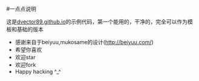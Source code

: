 #一点点说明

这是[dvector89.github.io](http://dvector89.github.io)的示例代码，第一个能用的，干净的，完全可以作为模板和基础的版本
* 感谢来自于beiyuu,mukosame的设计(http://beiyuu.com/)
* 希望你喜欢
* 欢迎star
* 欢迎fork
* Happy hacking ^_^
